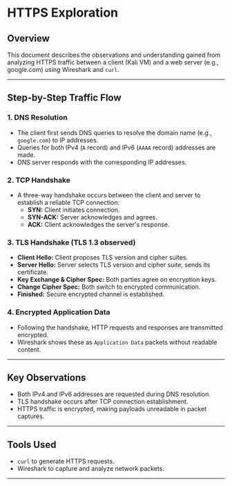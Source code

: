 # HTTPS Exploration

## Overview

This document describes the observations and understanding gained from analyzing HTTPS traffic between a client (Kali VM) and a web server (e.g., google.com) using Wireshark and `curl`.

---

## Step-by-Step Traffic Flow

### 1. DNS Resolution
- The client first sends DNS queries to resolve the domain name (e.g., `google.com`) to IP addresses.
- Queries for both IPv4 (`A` record) and IPv6 (`AAAA` record) addresses are made.
- DNS server responds with the corresponding IP addresses.

### 2. TCP Handshake
- A three-way handshake occurs between the client and server to establish a reliable TCP connection:
  - **SYN:** Client initiates connection.
  - **SYN-ACK:** Server acknowledges and agrees.
  - **ACK:** Client acknowledges the server's response.

### 3. TLS Handshake (TLS 1.3 observed)
- **Client Hello:** Client proposes TLS version and cipher suites.
- **Server Hello:** Server selects TLS version and cipher suite, sends its certificate.
- **Key Exchange & Cipher Spec:** Both parties agree on encryption keys.
- **Change Cipher Spec:** Both switch to encrypted communication.
- **Finished:** Secure encrypted channel is established.

### 4. Encrypted Application Data
- Following the handshake, HTTP requests and responses are transmitted encrypted.
- Wireshark shows these as `Application Data` packets without readable content.

---

## Key Observations

- Both IPv4 and IPv6 addresses are requested during DNS resolution.
- TLS handshake occurs after TCP connection establishment.
- HTTPS traffic is encrypted, making payloads unreadable in packet captures.

---

## Tools Used

- `curl` to generate HTTPS requests.
- Wireshark to capture and analyze network packets.

---